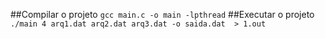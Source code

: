 ##Compilar o projeto
``
gcc main.c -o main -lpthread
``
##Executar o projeto
``
./main 4 arq1.dat arq2.dat arq3.dat -o saida.dat  > 1.out
``